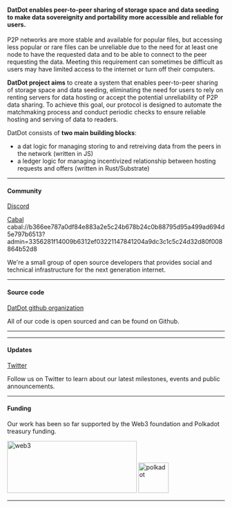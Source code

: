 #### **DatDot enables peer-to-peer sharing of storage space and data seeding to make data sovereignity and portability more accessible and reliable for users.**

P2P networks are more stable and available for popular files, but accessing less popular or rare files can be unreliable due to the need for at least one node to have the requested data and to be able to connect to the peer requesting the data. Meeting this requirement can sometimes be difficult as users may have limited access to the internet or turn off their computers.

**DatDot project aims** to create a system that enables peer-to-peer sharing of storage space and data seeding, eliminating the need for users to rely on renting servers for data hosting or accept the potential unreliability of P2P data sharing. To achieve this goal, our protocol is designed to automate the matchmaking process and conduct periodic checks to ensure reliable hosting and serving of data to readers.

DatDot consists of **two main building blocks**:
- a dat logic for managing storing to and retreiving data from the peers in the network (written in JS)
- a ledger logic for managing incentivized relationship between hosting requests and offers (written in Rust/Substrate)

---
#### Community
[Discord](https://discord.com/invite/3CJuGxkyyE)

[Cabal](https://cabal.chat) 
cabal://b366ee787a0df84e883a2e5c24b678b24c0b88795d95a499ad694d5e797b6513?admin=3356281f14009b6312ef03221147841204a9dc3c1c5c24d32d80f008864b52d8

We're a small group of open source developers that provides social and technical infrastructure for the next generation internet.

---
#### Source code
[DatDot github organization](https://github.com/datdotorg)

All of our code is open sourced and can be found on Github.

--- 

--- 
#### Updates
[Twitter](https://twitter.com/datdotorg)

Follow us on Twitter to learn about our latest milestones, events and public announcements.

---
#### Funding

Our work has been so far supported by the Web3 foundation and Polkadot treasury funding. 

<img alt="web3" src="https://i.imgur.com/oGPIbZQ.jpg" width="300" height="120">
<img alt="polkadot" src="https://cryptologos.cc/logos/polkadot-new-dot-logo.png?v=024" width="70" height="70">

---
